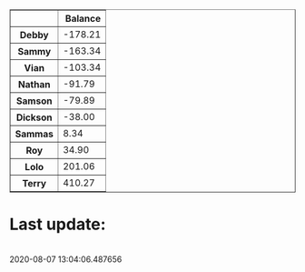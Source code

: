 <table border="1" class="dataframe">
  <thead>
    <tr style="text-align: right;">
      <th></th>
      <th>Balance</th>
    </tr>
  </thead>
  <tbody>
    <tr>
      <th>Debby</th>
      <td>-178.21</td>
    </tr>
    <tr>
      <th>Sammy</th>
      <td>-163.34</td>
    </tr>
    <tr>
      <th>Vian</th>
      <td>-103.34</td>
    </tr>
    <tr>
      <th>Nathan</th>
      <td>-91.79</td>
    </tr>
    <tr>
      <th>Samson</th>
      <td>-79.89</td>
    </tr>
    <tr>
      <th>Dickson</th>
      <td>-38.00</td>
    </tr>
    <tr>
      <th>Sammas</th>
      <td>8.34</td>
    </tr>
    <tr>
      <th>Roy</th>
      <td>34.90</td>
    </tr>
    <tr>
      <th>Lolo</th>
      <td>201.06</td>
    </tr>
    <tr>
      <th>Terry</th>
      <td>410.27</td>
    </tr>
  </tbody>
</table><H1>Last update:</h1><br>2020-08-07 13:04:06.487656